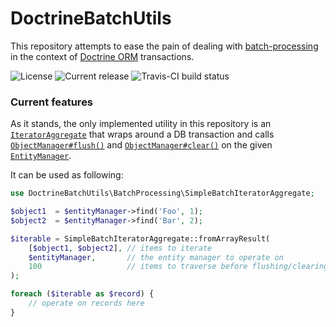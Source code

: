 # DoctrineBatchUtils

This repository attempts to ease the pain of dealing with 
[batch-processing](http://docs.doctrine-project.org/projects/doctrine-orm/en/latest/reference/batch-processing.html)
in the context of [Doctrine ORM](http://docs.doctrine-project.org/projects/doctrine-orm/en/latest/)
transactions.

![License](https://img.shields.io/packagist/l/ocramius/doctrine-batch-utils.svg)
![Current release](https://img.shields.io/packagist/v/ocramius/doctrine-batch-utils.svg)
![Travis-CI build status](https://img.shields.io/travis/Ocramius/DoctrineBatchUtils.svg)

### Current features

As it stands, the only implemented utility in this repository is an 
[`IteratorAggregate`](http://php.net/manual/en/class.iteratoraggregate.php) that wraps around
a DB transaction and calls 
[`ObjectManager#flush()`](https://github.com/doctrine/common/blob/v2.5.1/lib/Doctrine/Common/Persistence/ObjectManager.php#L120)
and [`ObjectManager#clear()`](https://github.com/doctrine/common/blob/v2.5.1/lib/Doctrine/Common/Persistence/ObjectManager.php#L88)
on the given [`EntityManager`](https://github.com/doctrine/doctrine2/blob/v2.5.1/lib/Doctrine/ORM/EntityManagerInterface.php).

It can be used as following:

```php
use DoctrineBatchUtils\BatchProcessing\SimpleBatchIteratorAggregate;

$object1  = $entityManager->find('Foo', 1);
$object2  = $entityManager->find('Bar', 2);

$iterable = SimpleBatchIteratorAggregate::fromArrayResult(
    [$object1, $object2], // items to iterate
    $entityManager,       // the entity manager to operate on
    100                   // items to traverse before flushing/clearing
);

foreach ($iterable as $record) {
    // operate on records here
}
```